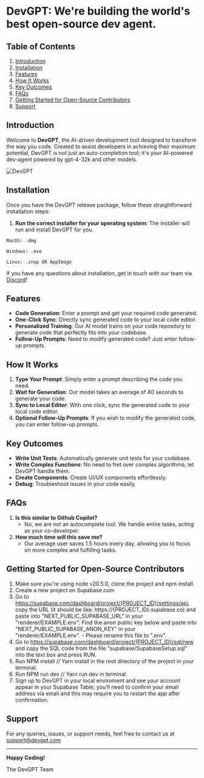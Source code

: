 # DevGPT: We're building the world's best open-source dev agent.

## Table of Contents

1. [Introduction](#Introduction)
1. [Installation](#Installation)
1. [Features](#Features)
1. [How It Works](#How-It-Works)
1. [Key Outcomes](#Key-Outcomes)
1. [FAQs](#FAQs)
1. [Getting Started for Open-Source Contributors](#Getting-Started-for-Open-Source-Contributors)
1. [Support](#Support)

## Introduction

Welcome to **DevGPT**, the AI-driven development tool designed to transform the way you code. Created to assist developers in achieving their maximum potential, DevGPT is not just an auto-completion tool; it's your AI-powered dev-agent powered by gpt-4-32k and other models.

![DevGPT](Preview.png)

## Installation

Once you have the DevGPT release package, follow these straightforward installation steps:

1. **Run the correct installer for your operating system:** The installer will run and install DevGPT for you.

`MacOS: .dmg`

`Windows: .exe`

`Linux: .snap OR AppImage`

If you have any questions about installation, get in touch with our team via [Discord](https://discord.com/invite/6GFtwzuvtw)!

## Features

- **Code Generation**: Enter a prompt and get your required code generated.
- **One-Click Sync**: Directly sync generated code to your local code editor.
- **Personalized Training**: Our AI model trains on your code repository to generate code that perfectly fits into your codebase.
- **Follow-Up Prompts**: Need to modify generated code? Just enter follow-up prompts.

## How It Works

1. **Type Your Prompt**: Simply enter a prompt describing the code you need.
1. **Wait for Generation**: Our model takes an average of 40 seconds to generate your code.
1. **Sync to Local Editor**: With one click, sync the generated code to your local code editor.
1. **Optional Follow-Up Prompts**: If you wish to modify the generated code, you can enter follow-up prompts.

## Key Outcomes

- **Write Unit Tests**: Automatically generate unit tests for your codebase.
- **Write Complex Functions**: No need to fret over complex algorithms; let DevGPT handle them.
- **Create Components**: Create UI/UX components effortlessly.
- **Debug**: Troubleshoot issues in your code easily.

## FAQs

1. **Is this similar to Github Copilot?**
   - No, we are not an autocomplete tool. We handle entire tasks, acting as your co-developer.
1. **How much time will this save me?**
   - Our average user saves 1.5 hours every day, allowing you to focus on more complex and fulfilling tasks.

## Getting Started for Open-Source Contributors

1. Make sure you're using node v20.5.0, clone the project and npm install.
1. Create a new project on Supabase.com
1. Go to https://supabase.com/dashboard/project/{PROJECT_ID}/settings/api, copy the URL (it should be like: https://{PROJECT_ID}.supabase.co) and paste into "NEXT_PUBLIC_SUPABASE_URL" in your "renderer/EXAMPLE.env". Find the anon public key below and paste into "NEXT_PUBLIC_SUPABASE_ANON_KEY" in your "renderer/EXAMPLE.env". - Please rename this file to ".env".
1. Go to https://supabase.com/dashboard/project/{PROJECT_ID}/sql/new and copy the SQL code from the file "supabase/SupabaseSetup.sql" into the text box and press RUN.
1. Run NPM install // Yarn install in the root directory of the project in your terminal.
1. Run NPM run dev // Yarn run dev in terminal.
1. Sign up to DevGPT in your local enviroment and see your account appear in your Supabase Table; you'll need to confirm your email address via email and this may require you to restart the app after confirmation.

## Support

For any queries, issues, or support needs, feel free to contact us at support@devgpt.com

---

**Happy Coding!**

The DevGPT Team
